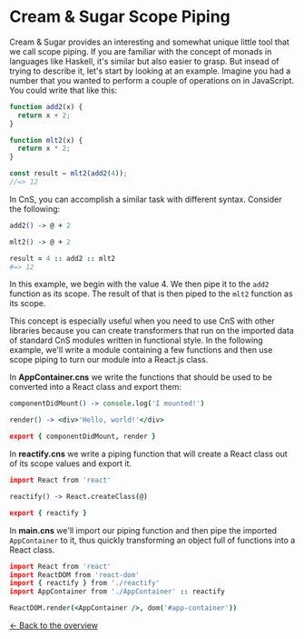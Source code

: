 # Cream & Sugar Scope Piping

Cream & Sugar provides an interesting and somewhat unique little tool that we call scope piping. If you are familiar with the concept of monads in languages like Haskell, it's similar but also easier to grasp. But insead of trying to describe it, let's start by looking at an example. Imagine you had a number that you wanted to perform a couple of operations on in JavaScript. You could write that like this:

```javascript
function add2(x) {
  return x + 2;
}

function mlt2(x) {
  return x * 2;
}

const result = mlt2(add2(4));
//=> 12
```

In CnS, you can accomplish a similar task with different syntax. Consider the following:

```coffeescript
add2() -> @ + 2

mlt2() -> @ + 2

result = 4 :: add2 :: mlt2
#=> 12
```

In this example, we begin with the value 4. We then pipe it to the `add2` function as its scope. The result of that is then piped to the `mlt2` function as its scope.

This concept is especially useful when you need to use CnS with other libraries because you can create transformers that run on the imported data of standard CnS modules written in functional style. In the following example, we'll write a module containing a few functions and then use scope piping to turn our module into a React.js class.

In **AppContainer.cns** we write the functions that should be used to be converted into a React class and export them:

```coffeescript
componentDidMount() -> console.log('I mounted!')

render() -> <div>'Hello, world!'</div>

export { componentDidMount, render }
```

In **reactify.cns** we write a piping function that will create a React class out of its scope values and export it.

```coffeescript
import React from 'react'

reactify() -> React.createClass(@)

export { reactify }
```

In **main.cns** we'll import our piping function and then pipe the imported `AppContainer` to it, thus quickly transforming an object full of functions into a React class.

```coffeescript
import React from 'react'
import ReactDOM from 'react-dom'
import { reactify } from './reactify'
import AppContainer from './AppContainer' :: reactify

ReactDOM.render(<AppContainer />, dom('#app-container'))
```

[<- Back to the overview](overview.md)
